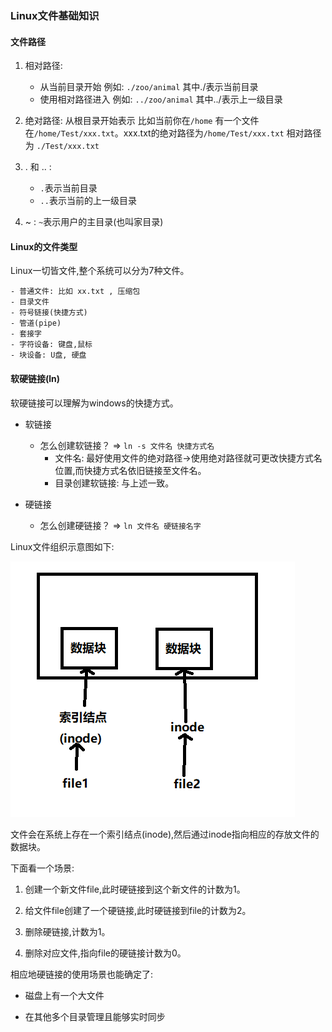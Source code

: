 ### Linux文件基础知识

#### 文件路径

1. 相对路径:
    - 从当前目录开始 例如: `./zoo/animal` 其中./表示当前目录
    - 使用相对路径进入 例如: `../zoo/animal` 其中../表示上一级目录

2. 绝对路径: 从根目录开始表示 比如当前你在`/home` 有一个文件在`/home/Test/xxx.txt`。xxx.txt的绝对路径为`/home/Test/xxx.txt` 相对路径为 `./Test/xxx.txt`

3. . 和 .. : 
    - `.`表示当前目录
    - `..`表示当前的上一级目录

4. ~ : `~`表示用户的主目录(也叫家目录)

#### Linux的文件类型

Linux一切皆文件,整个系统可以分为7种文件。

    - 普通文件: 比如 xx.txt , 压缩包
    - 目录文件
    - 符号链接(快捷方式)
    - 管道(pipe)
    - 套接字
    - 字符设备: 键盘,鼠标
    - 块设备: U盘, 硬盘

#### 软硬链接(ln)

软硬链接可以理解为windows的快捷方式。

- 软链接
    - 怎么创建软链接？ => `ln -s 文件名 快捷方式名` 
        - 文件名: 最好使用文件的绝对路径->使用绝对路径就可更改快捷方式名位置,而快捷方式名依旧链接至文件名。
        - 目录创建软链接: 与上述一致。

- 硬链接
    - 怎么创建硬链接？ => `ln 文件名 硬链接名字`

Linux文件组织示意图如下:

![图1](../resource/ln.png)

文件会在系统上存在一个索引结点(inode),然后通过inode指向相应的存放文件的数据块。

下面看一个场景:

1. 创建一个新文件file,此时硬链接到这个新文件的计数为1。

2. 给文件file创建了一个硬链接,此时硬链接到file的计数为2。

3. 删除硬链接,计数为1。

4. 删除对应文件,指向file的硬链接计数为0。

相应地硬链接的使用场景也能确定了:

- 磁盘上有一个大文件

- 在其他多个目录管理且能够实时同步
